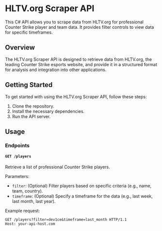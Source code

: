 # HLTV.org Scraper API

This C# API allows you to scrape data from HLTV.org for professional Counter Strike player and team data. It provides filter controls to view data for specific timeframes.

## Overview

The HLTV.org Scraper API is designed to retrieve data from HLTV.org, the leading Counter Strike esports website, and provide it in a structured format for analysis and integration into other applications.

## Getting Started

To get started with using the HLTV.org Scraper API, follow these steps:

1. Clone the repository.
2. Install the necessary dependencies.
3. Run the API server.

## Usage

### Endpoints

#### `GET /players`

Retrieve a list of professional Counter Strike players.

Parameters:

- `filter`: (Optional) Filter players based on specific criteria (e.g., name, team, country).
- `timeframe`: (Optional) Specify a timeframe for the data (e.g., last week, last month, last year).

Example request:

```http
GET /players?filter=dev1ce&timeframe=last_month HTTP/1.1
Host: your-api-host.com
